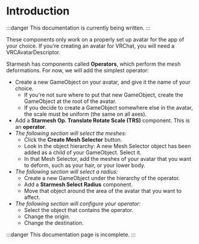 ﻿---
sidebar_position: 1
---
# Introduction

:::danger
This documentation is currently being written.
:::

These components only work on a properly set up avatar for the app of your choice.
If you're creating an avatar for VRChat, you will need a VRCAvatarDescriptor.

Starmesh has components called **Operators**, which perform the mesh deformations. For now, we will add the simplest operator:
- Create a new GameObject on your avatar, and give it the name of your choice.
    - If you're not sure where to put that new GameObject, create the GameObject at the root of the avatar.
    - If you decide to create a GameObject somewhere else in the avatar, the scale must be uniform (the same on all axes).
- Add a **Starmesh Op. Translate Rotate Scale (TRS)** component. This is an **operator**.
- *The following section will select the meshes:*
    - Click the **Create Mesh Selector** button.
    - Look in the object hierarchy: A new Mesh Selector object has been added as a child of your GameObject. Select it.
    - In that Mesh Selector, add the meshes of your avatar that you want to deform, such as your hair, or your lower body.
- *The following section will select a radius:*
    - Create a new GameObject under the hierarchy of the operator.
    - Add a **Starmesh Select Radius** component.
    - Move that object around the area of the avatar that you want to affect.
- *The following section will configure your operator:*
    - Select the object that contains the operator.
    - Change the origin.
    - Change the destination.

:::danger
This documentation page is incomplete.
:::
